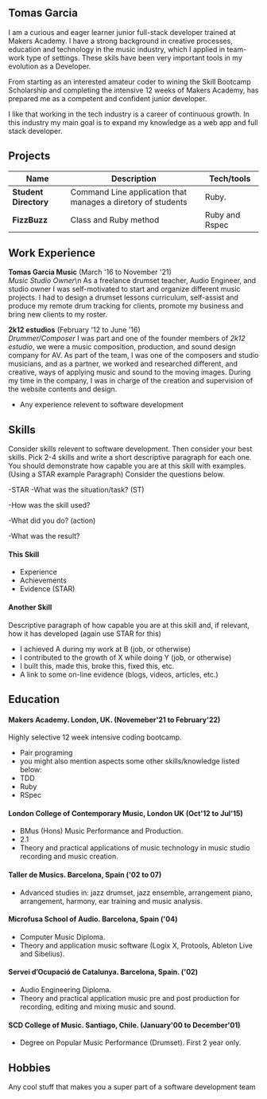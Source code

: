 ## Tomas Garcia

I am a curious and eager learner junior full-stack developer trained at Makers Academy. I have a strong background in creative processes, education and technology in the music industry, which I applied in team-work type of settings. These skils have been very important tools in my evolution as a Developer.

From starting as an interested amateur coder to wining the Skill Bootcamp Scholarship and completing the intensive 12 weeks of Makers Academy, has prepared me as a competent and confident junior developer.

I like that working in the tech industry is a career of continuous growth. In this industry my main goal is to expand my knowledge as a web app and full stack developer.

## Projects

| Name                         | Description                                                  | Tech/tools         |
| ---------------------------- | ------------------------------------------------------------ | ------------------ |
| **Student Directory**        | Command Line application that manages a diretory of students | Ruby.              |
| **FizzBuzz**                 | Class and Ruby method                                        | Ruby and Rspec     |
  

## Work Experience

**Tomas Garcia Music** (March '16 to November '21)  
_Music Studio Owner_\n
As a freelance drumset teacher, Audio Engineer, and studio owner I was self-motivated to start and organize different music projects. I had to design a drumset lessons curriculum, self-assist and produce my remote drum tracking for clients, promote my business and bring new clients to my roster.

**2k12 estudios** (February '12 to June '16)  
_Drummer/Composer_
I was part and one of the founder members of *2k12 estudio*, we were a music composition, production, and sound design company for AV. As part of the team, I was one of the composers and studio musicians, and as a partner, we worked and researched different, and creative, ways of applying music and sound to the moving images. During my time in the company, I was in charge of the creation and supervision of the website contents and design.

- Any experience relevent to software development

## Skills

Consider skills relevent to software development. Then consider your best skills. Pick 2-4 skills and write a short descriptive paragraph for each one. You should demonstrate how capable you are at this skill with examples.
(Using a STAR example Paragraph) Consider the questions below.

-STAR
-What was the situation/task? (ST)

-How was the skill used?

-What did you do? (action)

-What was the result?


#### This Skill

- Experience
- Achievements
- Evidence (STAR)

#### Another Skill

Descriptive paragraph of how capable you are at this skill and, if relevant, how it has developed (again use STAR for this)

- I achieved A during my work at B (job, or otherwise)
- I contributed to the growth of X while doing Y (job, or otherwise)
- I built this, made this, broke this, fixed this, etc.
- A link to some on-line evidence (blogs, videos, articles, etc.)

## Education

#### Makers Academy. London, UK. (Novemeber'21 to February'22)

Highly selective 12 week intensive coding bootcamp.

- Pair programing
- you might also mention aspects some other skills/knowledge listed below: 
- TDD
- Ruby
- RSpec

#### London College of Contemporary Music, London UK (Oct'12 to Jul'15)

- BMus (Hons) Music Performance and Production.
- 2.1
- Theory and practical applications of music technology in music studio recording and music creation.

#### Taller de Musics. Barcelona, Spain ('02 to 07)

- Advanced studies in: jazz drumset, jazz ensemble, arrangement piano, arrangement, harmony, ear training and music analysis.

#### Microfusa School of Audio. Barcelona, Spain ('04)

- Computer Music Diploma.
- Theory and application music software (Logix X, Protools, Ableton Live and Sibelius).

#### Servei d’Ocupació de Catalunya. Barcelona, Spain. ('02)

- Audio Engineering Diploma.
- Theory and practical application music pre and post production for recording, editing and mixing music and sound.

#### SCD College of Music. Santiago, Chile. (January'00 to December'01)

- Degree on Popular Music Performance (Drumset). First 2 year only.

## Hobbies

Any cool stuff that makes you a super part of a software development team
